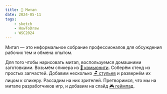 ```yaml
---
title: 💬 Митап
date: 2024-05-11
tags:
    - sketch
    - HowToDraw
    - WSC2024
---
```


Митап — это неформальное собрание профессионалов для обсуждения рабочих тем и обмена опытом.

Для того чтобы нарисовать митап, воспользуемся домашними заготовками. Возьмём спикера из [👥 комьюнити](/blog/posts/235/). Соберём стенд из простых запчастей. Добавим несколько [🪑 стульев](/blog/posts/155/) и развернём их лицом к спикеру. Рассадим на них зрителей. Претворимся, что мы на митапе разработчиков игр, и добавим на слайд [🎮 геймпад](/blog/posts/118/).
